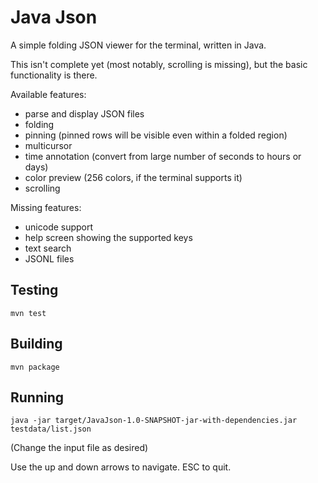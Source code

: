 # Java Json

A simple folding JSON viewer for the terminal, written in Java.

This isn't complete yet (most notably, scrolling is missing),
but the basic functionality is there.

Available features:

- parse and display JSON files
- folding
- pinning (pinned rows will be visible even within a folded region)
- multicursor
- time annotation (convert from large number of seconds to hours or days)
- color preview (256 colors, if the terminal supports it)
- scrolling

Missing features:

- unicode support
- help screen showing the supported keys
- text search
- JSONL files

## Testing

```
mvn test
```

## Building

```
mvn package
```

## Running

```
java -jar target/JavaJson-1.0-SNAPSHOT-jar-with-dependencies.jar testdata/list.json
```

(Change the input file as desired)

Use the up and down arrows to navigate. ESC to quit.

